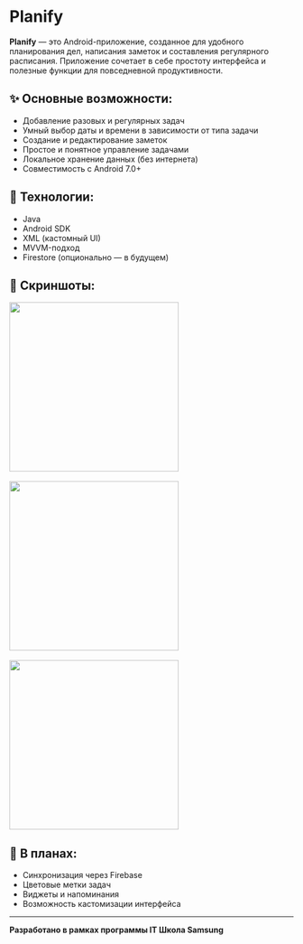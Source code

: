 # Planify

**Planify** — это Android-приложение, созданное для удобного планирования дел, написания заметок и составления регулярного расписания. Приложение сочетает в себе простоту интерфейса и полезные функции для повседневной продуктивности.

## ✨ Основные возможности:
- Добавление разовых и регулярных задач
- Умный выбор даты и времени в зависимости от типа задачи
- Создание и редактирование заметок
- Простое и понятное управление задачами
- Локальное хранение данных (без интернета)
- Совместимость с Android 7.0+

## 🔧 Технологии:
- Java
- Android SDK
- XML (кастомный UI)
- MVVM-подход
- Firestore (опционально — в будущем)


## 📱 Скриншоты:

<img src="https://github.com/user-attachments/assets/3bb0718a-f970-4884-a809-1bec7a885427" width="300" />
<div>&nbsp;</div>

<img src="https://github.com/user-attachments/assets/c7d214c3-2f2a-4e3b-8bd8-204333383854" width="300" />
<div>&nbsp;</div>

<img src="https://github.com/user-attachments/assets/5143a49a-ee5b-41d2-bec1-95d491da2e76" width="300" />






## 🚀 В планах:
- Синхронизация через Firebase
- Цветовые метки задач
- Виджеты и напоминания
- Возможность кастомизации интерфейса

---

**Разработано в рамках программы IT Школа Samsung**
